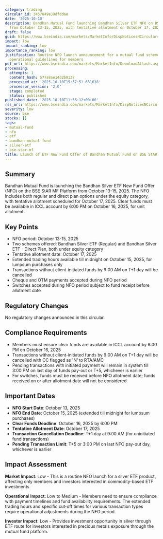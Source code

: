 ```yaml
---
category: trading
circular_id: 3457849e39dfddae
date: '2025-10-10'
description: Bandhan Mutual Fund launching Bandhan Silver ETF NFO on BSE StAR MF Platform
  from October 13-15, 2025, with tentative allotment on October 17, 2025.
draft: false
guid: https://www.bseindia.com/markets/MarketInfo/DispNoticesNCirculars.aspx?Noticeid={CB09E6AE-A0FC-41D3-A2C6-9558074C7F5E}&noticeno=20251010-30&dt=10/10/2025&icount=30&totcount=69&flag=0
impact: low
impact_ranking: low
importance_ranking: low
justification: Routine NFO launch announcement for a mutual fund scheme with standard
  operational guidelines for members
pdf_url: https://www.bseindia.com/markets/MarketInfo/DownloadAttach.aspx?id=20251010-30&attachedId=
processing:
  attempts: 1
  content_hash: 577a8ae14d2b0137
  processed_at: '2025-10-10T15:37:51.631618'
  processor_version: '2.0'
  stage: completed
  status: published
published_date: '2025-10-10T11:56:12+00:00'
rss_url: https://www.bseindia.com/markets/MarketInfo/DispNoticesNCirculars.aspx?Noticeid={CB09E6AE-A0FC-41D3-A2C6-9558074C7F5E}&noticeno=20251010-30&dt=10/10/2025&icount=30&totcount=69&flag=0
severity: low
source: bse
stocks: []
tags:
- mutual-fund
- nfo
- etf
- bandhan-mutual-fund
- silver-etf
- bse-star-mf
title: Launch of ETF New Fund Offer of Bandhan Mutual Fund on BSE StAR MF Platform
---
```


## Summary

Bandhan Mutual Fund is launching the Bandhan Silver ETF New Fund Offer (NFO) on the BSE StAR MF Platform from October 13-15, 2025. The NFO includes both regular and direct plan options under the equity category, with tentative allotment scheduled for October 17, 2025. Clear funds must be available in ICCL account by 6:00 PM on October 16, 2025, for unit allotment.

## Key Points

- NFO period: October 13-15, 2025
- Two schemes offered: Bandhan Silver ETF (Regular) and Bandhan Silver ETF - Direct Plan, both under equity category
- Tentative allotment date: October 17, 2025
- Extended trading hours available till midnight on October 15, 2025, for lumpsum purchases only
- Transactions without client-initiated funds by 9:00 AM on T+1 day will be cancelled
- Cheque and OTM payments accepted during NFO period
- Switches accepted during NFO period subject to fund receipt before allotment date

## Regulatory Changes

No regulatory changes announced in this circular.

## Compliance Requirements

- Members must ensure clear funds are available in ICCL account by 6:00 PM on October 16, 2025
- Transactions without client-initiated funds by 9:00 AM on T+1 day will be cancelled with CC flagged as 'N' to RTA/AMC
- Pending transactions with initiated payment will remain in system till 3:00 PM on last day of funds pay-out or T+5, whichever is earlier
- For switches, funds must be received before NFO allotment date; funds received on or after allotment date will not be considered

## Important Dates

- **NFO Start Date**: October 13, 2025
- **NFO End Date**: October 15, 2025 (extended till midnight for lumpsum purchases)
- **Clear Funds Deadline**: October 16, 2025 by 6:00 PM
- **Tentative Allotment Date**: October 17, 2025
- **Transaction Cancellation Deadline**: T+1 day at 9:00 AM (for uninitiated fund transactions)
- **Pending Transaction Limit**: T+5 or 3:00 PM on last NFO pay-out day, whichever is earlier

## Impact Assessment

**Market Impact**: Low - This is a routine NFO launch for a silver ETF product, affecting only members and investors interested in commodity-based ETF investments.

**Operational Impact**: Low to Medium - Members need to ensure compliance with payment timelines and fund availability requirements. The extended trading hours and specific cut-off times for various transaction types require operational adjustments during the NFO period.

**Investor Impact**: Low - Provides investment opportunity in silver through ETF route for investors interested in precious metals exposure through the mutual fund platform.